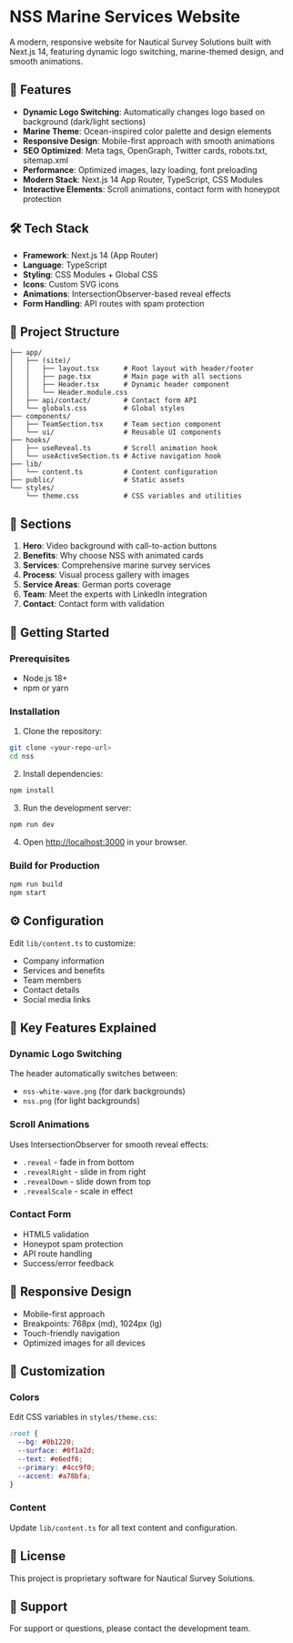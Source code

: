 # NSS Marine Services Website

A modern, responsive website for Nautical Survey Solutions built with Next.js 14, featuring dynamic logo switching, marine-themed design, and smooth animations.

## 🚀 Features

- **Dynamic Logo Switching**: Automatically changes logo based on background (dark/light sections)
- **Marine Theme**: Ocean-inspired color palette and design elements
- **Responsive Design**: Mobile-first approach with smooth animations
- **SEO Optimized**: Meta tags, OpenGraph, Twitter cards, robots.txt, sitemap.xml
- **Performance**: Optimized images, lazy loading, font preloading
- **Modern Stack**: Next.js 14 App Router, TypeScript, CSS Modules
- **Interactive Elements**: Scroll animations, contact form with honeypot protection

## 🛠️ Tech Stack

- **Framework**: Next.js 14 (App Router)
- **Language**: TypeScript
- **Styling**: CSS Modules + Global CSS
- **Icons**: Custom SVG icons
- **Animations**: IntersectionObserver-based reveal effects
- **Form Handling**: API routes with spam protection

## 📁 Project Structure

```
├── app/
│   ├── (site)/
│   │   ├── layout.tsx      # Root layout with header/footer
│   │   ├── page.tsx        # Main page with all sections
│   │   ├── Header.tsx      # Dynamic header component
│   │   └── Header.module.css
│   ├── api/contact/        # Contact form API
│   └── globals.css         # Global styles
├── components/
│   ├── TeamSection.tsx     # Team section component
│   └── ui/                 # Reusable UI components
├── hooks/
│   ├── useReveal.ts        # Scroll animation hook
│   └── useActiveSection.ts # Active navigation hook
├── lib/
│   └── content.ts          # Content configuration
├── public/                 # Static assets
└── styles/
    └── theme.css           # CSS variables and utilities
```

## 🎨 Sections

1. **Hero**: Video background with call-to-action buttons
2. **Benefits**: Why choose NSS with animated cards
3. **Services**: Comprehensive marine survey services
4. **Process**: Visual process gallery with images
5. **Service Areas**: German ports coverage
6. **Team**: Meet the experts with LinkedIn integration
7. **Contact**: Contact form with validation

## 🚀 Getting Started

### Prerequisites
- Node.js 18+ 
- npm or yarn

### Installation

1. Clone the repository:
```bash
git clone <your-repo-url>
cd nss
```

2. Install dependencies:
```bash
npm install
```

3. Run the development server:
```bash
npm run dev
```

4. Open [http://localhost:3000](http://localhost:3000) in your browser.

### Build for Production

```bash
npm run build
npm start
```

## ⚙️ Configuration

Edit `lib/content.ts` to customize:
- Company information
- Services and benefits
- Team members
- Contact details
- Social media links

## 🎯 Key Features Explained

### Dynamic Logo Switching
The header automatically switches between:
- `nss-white-wave.png` (for dark backgrounds)
- `nss.png` (for light backgrounds)

### Scroll Animations
Uses IntersectionObserver for smooth reveal effects:
- `.reveal` - fade in from bottom
- `.revealRight` - slide in from right
- `.revealDown` - slide down from top
- `.revealScale` - scale in effect

### Contact Form
- HTML5 validation
- Honeypot spam protection
- API route handling
- Success/error feedback

## 📱 Responsive Design

- Mobile-first approach
- Breakpoints: 768px (md), 1024px (lg)
- Touch-friendly navigation
- Optimized images for all devices

## 🔧 Customization

### Colors
Edit CSS variables in `styles/theme.css`:
```css
:root {
  --bg: #0b1220;
  --surface: #0f1a2d;
  --text: #e6edf6;
  --primary: #4cc9f0;
  --accent: #a78bfa;
}
```

### Content
Update `lib/content.ts` for all text content and configuration.

## 📄 License

This project is proprietary software for Nautical Survey Solutions.

## 🤝 Support

For support or questions, please contact the development team.